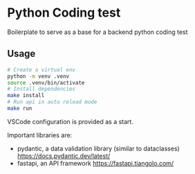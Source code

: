 # Python Coding test

Boilerplate to serve as a base for a backend python coding test

## Usage

```sh
# Create a virtual env
python -m venv .venv
source .venv/bin/activate
# Install dependencies
make install
# Run api in auto reload mode
make run
```

VSCode configuration is provided as a start.

Important libraries are:

- pydantic, a data validation library (similar to dataclasses) https://docs.pydantic.dev/latest/
- fastapi, an API framework https://fastapi.tiangolo.com/
